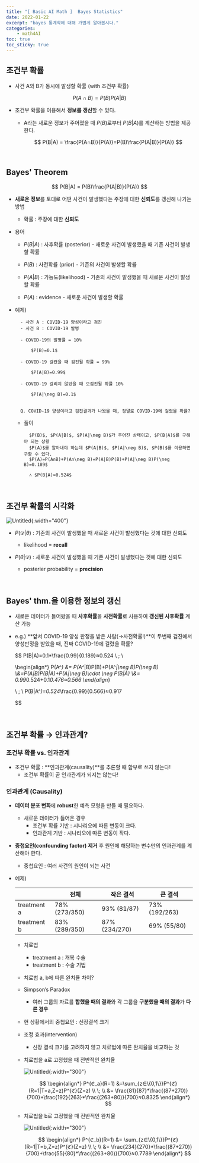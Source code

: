 ```yaml
---
title: "[ Basic AI Math ]  Bayes Statistics"
date: 2022-01-22
excerpt: "bayes 통계학에 대해 가볍게 알아봅시다."
categories: 
    - math4AI
toc: true
toc_sticky: true
---
```



## 조건부 확률

- 사건 A와 B가 동시에 발생할 확률 (with 조건부 확률)

$$
P(A∩B) = P(B)P(A|B)
$$

- 조건부 확률을 이용해서 **정보를 갱신**할 수 있다.

    - A라는 새로운 정보가 주어졌을 때 $P(B)$로부터 $P(B|A)$를 계산하는 방법을 제공한다.

        $$
        P(B|A) = \frac{P(A∩B)}{P(A)}=P(B)\frac{P(A|B)}{P(A)}
        $$

<br/>

## Bayes' Theorem

$$
P(B|A) = P(B)\frac{P(A|B)}{P(A)}
$$

- **새로운 정보**를 토대로 어떤 사건이 발생했다는 주장에 대한 **신뢰도**를 갱신해 나가는 방법
    - 확률 : 주장에 대한 **신뢰도**
- 용어
    - $P(B|A)$ : 사후확률 (posterior) - 새로운 사건이 발생했을 때 기존 사건이 발생할 확률

    - $P(B)$ : 사전확률 (prior) - 기존의 사건이 발생할 확률

    - $P(A|B)$ : 가능도(likelihood) - 기존의 사건이 발생했을 때 새로운 사건이 발생할 확률

    - $P(A)$ : evidence - 새로운 사건이 발생할 확률
- 예제)
    
    <aside>

        - 사건 A : COVID-19 양성이라고 검진  
        - 사건 B : COVID-19 발병  

        - COVID-19의 발병률 = 10%  
            
            $P(B)=0.1$  
            
        - COVID-19 걸렸을 때 검진될 확률 = 99%  
            
            $P(A|B)=0.99$  
            
        - COVID-19 걸리지 않았을 때 오검진될 확률 10%  
            
            $P(A|\neg B)=0.1$  
            

        Q. COVID-19 양성이라고 검진결과가 나왔을 때, 정말로 COVID-19에 걸렸을 확률?
    
    </aside>
    
    - 풀이
        
        <aside>
        
            $P(B)$, $P(A|B)$, $P(A|\neg B)$가 주어진 상태이고, $P(B|A)$를 구해야 되는 상황  
            $P(A)$를 알아내야 하는데 $P(A|B)$, $P(A|\neg B)$, $P(B)$를 이용하면 구할 수 있다.  
            $P(A)=P(A∩B)+P(A∩\neg B)=P(A|B)P(B)+P(A|\neg B)P(\neg B)=0.189$  
            
            ∴ $P(B|A)≈0.524$
        
        </aside>
        
<br/>

## 조건부 확률의 시각화

![Untitled](/assets/images/posts/AI_Math/bayes_statistics/1.png){:width="400"}

- $P(\mathscr{D}|\theta)$ : 기존의 사건이 발생했을 때 새로운 사건이 발생했다는 것에 대한 신뢰도

    - likelihood = **recall**

- $P(\theta|\mathscr{D})$ : 새로운 사건이 발생했을 때 기존 사건이 발생했다는 것에 대한 신뢰도

    - posterier probability = **precision**

<br/>

## Bayes' thm.을 이용한 정보의 갱신

- 새로운 데이터가 들어왔을 때 **사후확률**을 **사전확률**로 사용하여 **갱신된 사후확률** 계산 가능
- e.g.) **앞서 COVID-19 양성 판정을 받은 사람(→사전확률!)**이 두번째 검진에서 양성판정을 받았을 때, 진짜 COVID-19에 걸렸을 확률?

    $$
    P(B|A)=0.1*\frac{0.99}{0.189}≈0.524
    \\ \; \\

    \begin{align*}
    P(A^*) &= P(A^*|B)P(B)+P(A^*|\neg B)P(\neg B)
    \\&=P(A|B)P(B|A)+P(A|\neg B)\cdot \neg P(B|A)
    \\&= 0.99*0.524+0.1*0.476≈0.566
    \end{align*}

    \\ \; \\
    P(B|A^*)=0.524*\frac{0.99}{0.566}≈0.917

    $$

<br/>

## 조건부 확률 → 인과관계?

### 조건부 확률 vs. 인과관계

- 조건부 확률 : **인과관계(causality)**를 추론할 때 함부로 쓰지 않는다!
    - 조건부 확률이 곧 인과관계가 되지는 않는다!

### 인과관계 (Causality)

- **데이터 분포 변화**에 **robust**한 예측 모형을 만들 때 필요하다.
    - 새로운 데이터가 들어온 경우
        - 조건부 확률 기반 : 시나리오에 따른 변동이 크다.
        - 인과관계 기반 : 시나리오에 따른 변동이 작다.
- **중첩요인(confounding factor) 제거** 후 원인에 해당하는 변수만의 인과관계를 계산해야 한다.
    - 중첩요인 : 여러 사건의 원인이 되는 사건
- 예제)
    
    
    |  | 전체 | 작은 결석 | 큰 결석 |
    | --- | --- | --- | --- |
    | treatment a | 78% (273/350) | 93% (81/87) | 73% (192/263) |
    | treatment b | 83% (289/350) | 87% (234/270) | 69% (55/80) |
    - 치료법
        - treatment a : 개복 수술
        - treatment b : 수술 기법
    - 치료법 a, b에 따른 완치율 차이?
    - Simpson’s Paradox
        - 여러 그룹의 자료를 **합했을 때의 결과**와 각 그룹을 **구분했을 때의 결과**가 **다른 경우**
    - 현 상황에서의 중첩요인 : 신장결석 크기
    - 조정 효과(intervention)
        - 신장 결석 크기를 고려하지 않고 치료법에 따른 완치율을 비교하는 것
    - 치료법을 a로 고정했을 때 전반적인 완치율
        
        ![Untitled](/assets/images/posts/AI_Math/bayes_statistics/2.png){:width="300"}
        
        $$
        \begin{align*}
        P^{ℭ_a}(R=1)
        &=\sum_{z∈\{0,1\}}P^{ℭ}(R=1|T=a,Z=z)P^{ℭ}(Z=z)
        \\ \; \\
        &= \frac{81}{87}*\frac{(87+270)}{700}+\frac{192}{263}*\frac{(263+80)}{700}≈0.8325
        \end{align*}
        $$
        
    - 치료법을 b로 고정했을 때 전반적인 완치율
        
        ![Untitled](/assets/images/posts/AI_Math/bayes_statistics/3.png){:width="300"}
        
        $$
        \begin{align*}
        P^{ℭ_b}(R=1)
        &= \sum_{z∈\{0,1\}}P^{ℭ}(R=1|T=b,Z=z)P^{ℭ}(Z=z)
        \\ \; \\
        &= \frac{234}{270}*\frac{(87+270)}{700}+\frac{55}{80}*\frac{(263+80)}{700}≈0.7789
        \end{align*}
        $$